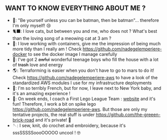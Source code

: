 ## WANT TO KNOW EVERYTHING ABOUT ME ?


* 🦇: "Be yourself unless you can be batman, then be batman"... therefore I'm only myself! 😢
* 🐈‍⬛: I love cats, but between you and me, who does not ? What's best than the loving song of a meowing cat at 3 am ? 
* 🐋: I love working with containers, give me the impression of being much more tidy than I really am ! Check https://github.com/nadegelemperiere-docker to see the docker image I manage carefully
* 🧒: I've got 2 ~~awful~~ wonderful teenage boys who fill the house with a lot of ~~trash~~ love and energy
* 🌎: Terraforming is easier when you don't have to go to mars to do it! Check https://github.com/nadegelemperiere-aws to have a look of the standardized AWS modules I use for my infrastructure deployments
* 🗽: I'm so terribly French, but for now, I leave next to New York baby, and it's an amazing experience !
* 🧱: On week ends, I coach a First Lego League Team : [website](https://the-green-brick-road.org) and it's fun! Therefore, I work a bit on spike lego https://github.com/nadegelemperiere-aws. But those are only my tentative projects, the real stuff is under https://github.com/the-greeen-brick-road and it's private! 🤫
* 🪡: I sew, knit, do crochet and embroidery, because it's sssSSSSSoooOOOOO uncool ! 🤓


